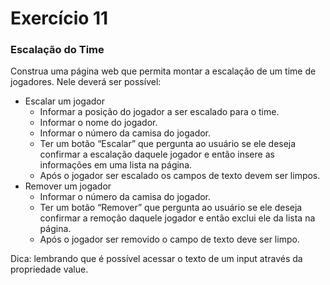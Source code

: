 # Exercício 11

### Escalação do Time

Construa uma página web que permita montar a escalação de um time de jogadores. Nele deverá ser possível:

- Escalar um jogador
    - Informar a posição do jogador a ser escalado para o time.
    - Informar o nome do jogador.
    - Informar o número da camisa do jogador.
    - Ter um botão “Escalar” que pergunta ao usuário se ele deseja confirmar a escalação daquele jogador e então insere as informações em uma lista na página.
    - Após o jogador ser escalado os campos de texto devem ser limpos.
- Remover um jogador
    - Informar o número da camisa do jogador.
    - Ter um botão “Remover” que pergunta ao usuário se ele deseja confirmar a remoção daquele jogador e então exclui ele da lista na página.
    - Após o jogador ser removido o campo de texto deve ser limpo.

Dica: lembrando que é possível acessar o texto de um input através da propriedade value.